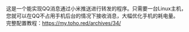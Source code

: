 这是一个能实现QQ消息通过小米推送进行转发的程序。只需要一台Linux主机，您就可以在QQ不占用手机后台的情况下接收消息，大幅优化手机的耗电量。  
完整配置教程：https://my.toho.red/archives/34/
